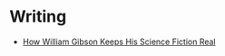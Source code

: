 # Writing

* [How William Gibson Keeps His Science Fiction Real](https://www.newyorker.com/magazine/2019/12/16/how-william-gibson-keeps-his-science-fiction-real)
